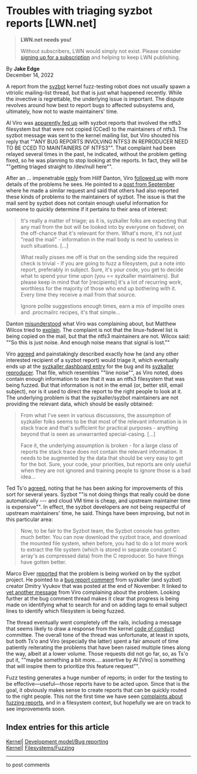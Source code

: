 # Troubles with triaging syzbot reports [LWN.net]

> **LWN.net needs you!**
> 
> Without subscribers, LWN would simply not exist. Please consider [signing up for a subscription](/Promo/nst-nag2/subscribe) and helping to keep LWN publishing. 

By **Jake Edge**  
December 14, 2022 

A report from the [syzbot](https://github.com/google/syzkaller/blob/master/docs/syzbot.md) kernel fuzz-testing robot does not usually spawn a vitriolic mailing-list thread, but that is just what happened recently. While the invective is regrettable, the underlying issue is important. The dispute revolves around how best to report bugs to affected subsystems and, ultimately, how not to waste maintainers' time. 

Al Viro was [apparently fed up](https://lore.kernel.org/all/Y5VGCefLZmrOyd0Z@ZenIV/) with syzbot reports that involved the ntfs3 filesystem but that were not copied (CCed) to the maintainers of ntfs3. The syzbot message was sent to the kernel mailing list, but Viro shouted his reply that ""ANY BUG REPORTS INVOLVING NTFS3 IN REPRODUCER NEED TO BE CCED TO MAINTAINERS OF NTFS3"". That complaint had been relayed several times in the past, he indicated, without the problem getting fixed, so he was planning to stop looking at the reports. In fact, they will be ""getting triaged straight to /dev/null here"". 

After an ... impenetrable [reply](https://lore.kernel.org/all/20221211075612.2486-1-hdanton@sina.com/) from Hillf Danton, Viro [followed up](https://lore.kernel.org/all/Y5WXNhO9UNogf8lq@ZenIV/) with more details of the problems he sees. He pointed to a [post from September](https://lore.kernel.org/all/YzEJ2D8kga+ZRDZx@ZenIV/) where he made a similar request and said that others had also reported these kinds of problems to the maintainers of syzbot. The issue is that the mail sent by syzbot does not contain enough useful information for someone to quickly determine if it pertains to their area of interest: 

> It's really a matter of triage; as it is, syzkaller folks are expecting that any mail from the bot will be looked into by everyone on fsdevel, on the off-chance that it's relevant for them. What's more, it's not just "read the mail" - information in the mail body is next to useless in such situations. [...] 
> 
> What really pisses me off is that on the sending side the required check is trivial - if you are going to fuzz a filesystem, put a note into report, preferably in subject. Sure, it's your code, you get to decide what to spend your time upon (you == syzkaller maintainers). But please keep in mind that for [recipients] it's a lot of recurring work, worthless for the majority of those who end up bothering with it. Every time they receive a mail from that source. 
> 
> Ignore polite suggestions enough times, earn a mix of impolite ones and .procmailrc recipes, it's that simple... 

Danton [misunderstood](https://lore.kernel.org/all/20221211102208.2600-1-hdanton@sina.com/) what Viro was complaining about, but Matthew Wilcox tried to [explain](https://lore.kernel.org/all/Y5X7RBznTD6rPfro@casper.infradead.org/). The complaint is not that the linux-fsdevel list is being copied on the mail, but that the ntfs3 maintainers are not. Wilcox said: ""So this is just noise. And enough noise means that signal is lost."" 

Viro [agreed](https://lore.kernel.org/all/Y5ZDjuSNuSLJd8Mn@ZenIV/) and painstakingly described exactly how he (and any other interested recipient of a syzbot report) would triage it, which eventually ends up at the [syzkaller dashboard entry](https://syzkaller.appspot.com/bug?id=e8da337c58f1a620dce15898ae21af03e0a5ddb3) for the bug and its [syzkaller reproducer](https://syzkaller.appspot.com/text?tag=ReproSyz&x=10aaf2b7880000). That file, which resembles ""line noise"", as Viro noted, does contain enough information to see that it was an ntfs3 filesystem that was being fuzzed. But that information is not in the email (or, better still, email subject), nor is it used to direct the report to the right people to look at it. The underlying problem is that the syzkaller/syzbot maintainers are not providing the relevant data, which should be easily obtained: 

> From what I've seen in various discussions, the assumption of syzkaller folks seems to be that most of the relevant information is in stack trace and that's sufficient for practical purposes - anything beyond that is seen as unwarranted special-casing. [...] 
> 
> Face it, the underlying assumption is broken - for a large class of reports the stack trace does not contain the relevant information. It needs to be augmented by the data that should be very easy to get for the bot. Sure, your code, your priorities, but reports are only useful when they are not ignored and training people to ignore those is a bad idea... 

Ted Ts'o [agreed](https://lore.kernel.org/all/Y5d565XVsinbNNL2@mit.edu/), noting that he has been asking for improvements of this sort for several years. Syzbot ""is not doing things that really could be done automatically --- and cloud VM time is cheap, and upstream maintainer time is expensive"". In effect, the syzbot developers are not being respectful of upstream maintainers' time, he said. Things have been improving, but not in this particular area: 

> Now, to be fair to the Syzbot team, the Syzbot console has gotten much better. You can now download the syzbot trace, and download the mounted file system, when before, you had to do a lot more work to extract the file system (which is stored in separate constant C array's as compressed data) from the C reproducer. So have things have gotten better. 

Marco Elver [reported](https://lore.kernel.org/all/CANpmjNNCQEXpJt1PQptyr8mrBbhWpToCRfvUT+RXmw5EA5EwVw@mail.gmail.com/) that the problem is being worked on by the syzbot project. He pointed to a [bug report comment](https://github.com/google/syzkaller/issues/3393#issuecomment-1330305227) from syzkaller (and syzbot) creator Dmitry Vyukov that was posted at the end of November. It linked to [yet another message](https://lore.kernel.org/all/Y4WE08+n1sZvSt4M@ZenIV/) from Viro complaining about the problem. Looking further at the bug comment thread makes it clear that progress is being made on identifying what to search for and on adding tags to email subject lines to identify which filesystem is being fuzzed. 

The thread eventually went completely off the rails, including a message that seems likely to draw a response from the kernel [code of conduct](https://docs.kernel.org/process/code-of-conduct.html) committee. The overall tone of the thread was unfortunate, at least in spots, but both Ts'o and Viro (especially the latter) spent a fair amount of time patiently reiterating the problems that have been raised multiple times along the way, albeit at a lower volume. Those requests did not go far, so, as Ts'o put it, ""maybe something a bit more.... assertive by Al [Viro] is something that will inspire them to prioritize this feature request"". 

Fuzz testing generates a huge number of reports; in order for the testing to be effective—useful—those reports have to be acted upon. Since that is the goal, it obviously makes sense to create reports that can be quickly routed to the right people. This not the first time we have seen [complaints about fuzzing reports](/Articles/904293/), and in a filesystem context, but hopefully we are on track to see improvements soon. 

  
Index entries for this article  
---  
[Kernel](/Kernel/Index)| [Development model/Bug reporting](/Kernel/Index#Development_model-Bug_reporting)  
[Kernel](/Kernel/Index)| [Filesystems/Fuzzing](/Kernel/Index#Filesystems-Fuzzing)  
  


* * *

to post comments 
